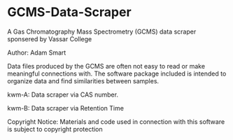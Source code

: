 # GCMS-Data-Scraper
A Gas Chromatography Mass Spectrometry (GCMS) data scraper sponsered by Vassar College

Author: Adam Smart

Data files produced by the GCMS are often not easy to read or make meaningful connections with. The software package included is intended to
organize data and find similarities between samples.

kwm-A:
  Data scraper via CAS number.

kwm-B:
  Data scraper via Retention Time




Copyright Notice:
Materials and code used in connection with this software is subject to copyright protection




